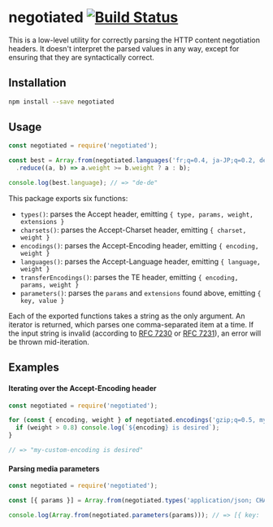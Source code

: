 # negotiated [![Build Status](https://travis-ci.org/JoshuaWise/negotiated.svg?branch=master)](https://travis-ci.org/JoshuaWise/negotiated)

This is a low-level utility for correctly parsing the HTTP content negotiation headers. It doesn't interpret the parsed values in any way, except for ensuring that they are syntactically correct.

## Installation

```bash
npm install --save negotiated
```

## Usage

```js
const negotiated = require('negotiated');

const best = Array.from(negotiated.languages('fr;q=0.4, ja-JP;q=0.2, de-DE;q=0.7, en;q=0.5'))
  .reduce((a, b) => a.weight >= b.weight ? a : b);

console.log(best.language); // => "de-de"
```

This package exports six functions:

- `types()`: parses the Accept header, emitting `{ type, params, weight, extensions }`
- `charsets()`: parses the Accept-Charset header, emitting `{ charset, weight }`
- `encodings()`: parses the Accept-Encoding header, emitting `{ encoding, weight }`
- `languages()`: parses the Accept-Language header, emitting `{ language, weight }`
- `transferEncodings()`: parses the TE header, emitting `{ encoding, params, weight }`
- `parameters()`: parses the `params` and `extensions` found above, emitting `{ key, value }`

Each of the exported functions takes a string as the only argument. An iterator is returned, which parses one comma-separated item at a time. If the input string is invalid (according to [RFC 7230](https://tools.ietf.org/html/rfc7230) or [RFC 7231](https://tools.ietf.org/html/rfc7231)), an error will be thrown mid-iteration.

## Examples

#### Iterating over the Accept-Encoding header

```js
const negotiated = require('negotiated');

for (const { encoding, weight } of negotiated.encodings('gzip;q=0.5, my-custom-encoding;q=1')) {
  if (weight > 0.8) console.log(`${encoding} is desired`);
}

// => "my-custom-encoding is desired"
```

#### Parsing media parameters

```js
const negotiated = require('negotiated');

const [{ params }] = Array.from(negotiated.types('application/json; CHARSET="utf-8"'));

console.log(Array.from(negotiated.parameters(params))); // => [{ key: 'charset', value: 'utf-8' }]
```
